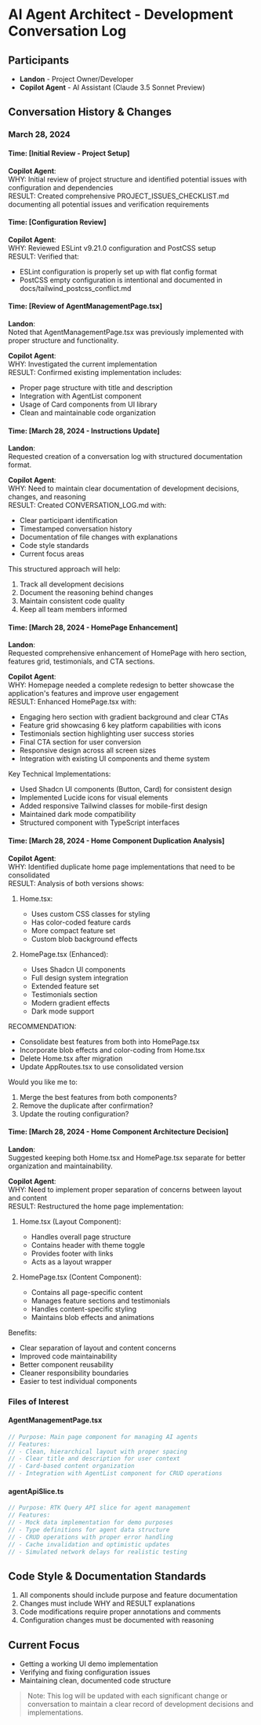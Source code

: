 # AI Agent Architect - Development Conversation Log

## Participants
- **Landon** - Project Owner/Developer
- **Copilot Agent** - AI Assistant (Claude 3.5 Sonnet Preview)

## Conversation History & Changes

### March 28, 2024

#### Time: [Initial Review - Project Setup]

**Copilot Agent**:  
WHY: Initial review of project structure and identified potential issues with configuration and dependencies  
RESULT: Created comprehensive PROJECT_ISSUES_CHECKLIST.md documenting all potential issues and verification requirements

#### Time: [Configuration Review]

**Copilot Agent**:  
WHY: Reviewed ESLint v9.21.0 configuration and PostCSS setup  
RESULT: Verified that:
- ESLint configuration is properly set up with flat config format
- PostCSS empty configuration is intentional and documented in docs/tailwind_postcss_conflict.md

#### Time: [Review of AgentManagementPage.tsx]

**Landon**:  
Noted that AgentManagementPage.tsx was previously implemented with proper structure and functionality.

**Copilot Agent**:  
WHY: Investigated the current implementation  
RESULT: Confirmed existing implementation includes:
- Proper page structure with title and description
- Integration with AgentList component
- Usage of Card components from UI library
- Clean and maintainable code organization

#### Time: [March 28, 2024 - Instructions Update]

**Landon**:  
Requested creation of a conversation log with structured documentation format.

**Copilot Agent**:  
WHY: Need to maintain clear documentation of development decisions, changes, and reasoning  
RESULT: Created CONVERSATION_LOG.md with:
- Clear participant identification
- Timestamped conversation history
- Documentation of file changes with explanations
- Code style standards
- Current focus areas

This structured approach will help:
1. Track all development decisions
2. Document the reasoning behind changes
3. Maintain consistent code quality
4. Keep all team members informed

#### Time: [March 28, 2024 - HomePage Enhancement]

**Landon**:  
Requested comprehensive enhancement of HomePage with hero section, features grid, testimonials, and CTA sections.

**Copilot Agent**:  
WHY: Homepage needed a complete redesign to better showcase the application's features and improve user engagement  
RESULT: Enhanced HomePage.tsx with:
- Engaging hero section with gradient background and clear CTAs
- Feature grid showcasing 6 key platform capabilities with icons
- Testimonials section highlighting user success stories
- Final CTA section for user conversion
- Responsive design across all screen sizes
- Integration with existing UI components and theme system

Key Technical Implementations:
- Used Shadcn UI components (Button, Card) for consistent design
- Implemented Lucide icons for visual elements
- Added responsive Tailwind classes for mobile-first design
- Maintained dark mode compatibility
- Structured component with TypeScript interfaces

#### Time: [March 28, 2024 - Home Component Duplication Analysis]

**Copilot Agent**:  
WHY: Identified duplicate home page implementations that need to be consolidated  
RESULT: Analysis of both versions shows:
1. Home.tsx:
   - Uses custom CSS classes for styling
   - Has color-coded feature cards
   - More compact feature set
   - Custom blob background effects

2. HomePage.tsx (Enhanced):
   - Uses Shadcn UI components
   - Full design system integration
   - Extended feature set
   - Testimonials section
   - Modern gradient effects
   - Dark mode support

RECOMMENDATION:
- Consolidate best features from both into HomePage.tsx
- Incorporate blob effects and color-coding from Home.tsx
- Delete Home.tsx after migration
- Update AppRoutes.tsx to use consolidated version

Would you like me to:
1. Merge the best features from both components?
2. Remove the duplicate after confirmation?
3. Update the routing configuration?

#### Time: [March 28, 2024 - Home Component Architecture Decision]

**Landon**:  
Suggested keeping both Home.tsx and HomePage.tsx separate for better organization and maintainability.

**Copilot Agent**:  
WHY: Need to implement proper separation of concerns between layout and content  
RESULT: Restructured the home page implementation:

1. Home.tsx (Layout Component):
   - Handles overall page structure
   - Contains header with theme toggle
   - Provides footer with links
   - Acts as a layout wrapper

2. HomePage.tsx (Content Component):
   - Contains all page-specific content
   - Manages feature sections and testimonials
   - Handles content-specific styling
   - Maintains blob effects and animations

Benefits:
- Clear separation of layout and content concerns
- Improved code maintainability
- Better component reusability
- Cleaner responsibility boundaries
- Easier to test individual components

### Files of Interest

#### AgentManagementPage.tsx
```typescript
// Purpose: Main page component for managing AI agents
// Features:
// - Clean, hierarchical layout with proper spacing
// - Clear title and description for user context
// - Card-based content organization
// - Integration with AgentList component for CRUD operations
```

#### agentApiSlice.ts
```typescript
// Purpose: RTK Query API slice for agent management
// Features:
// - Mock data implementation for demo purposes
// - Type definitions for agent data structure
// - CRUD operations with proper error handling
// - Cache invalidation and optimistic updates
// - Simulated network delays for realistic testing
```

## Code Style & Documentation Standards
1. All components should include purpose and feature documentation
2. Changes must include WHY and RESULT explanations
3. Code modifications require proper annotations and comments
4. Configuration changes must be documented with reasoning

## Current Focus
- Getting a working UI demo implementation
- Verifying and fixing configuration issues
- Maintaining clean, documented code structure

> Note: This log will be updated with each significant change or conversation to maintain a clear record of development decisions and implementations.